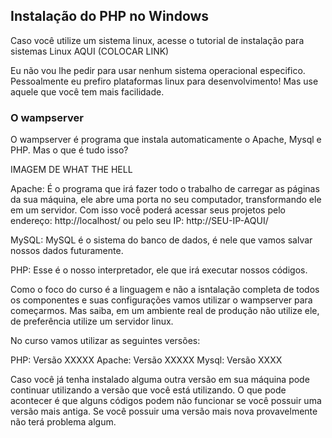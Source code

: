 ## Instalação do PHP no Windows

Caso você utilize um sistema linux, acesse o tutorial de instalação para sistemas Linux AQUI (COLOCAR LINK)

Eu não vou lhe pedir para usar nenhum sistema operacional especifico. Pessoalmente eu prefiro plataformas linux para desenvolvimento! Mas use aquele que você tem mais facilidade.

### O wampserver

O wampserver é programa que instala automaticamente o Apache, Mysql e PHP. Mas o que é tudo isso? 

IMAGEM DE WHAT THE HELL

Apache: É o programa que irá fazer todo o trabalho de carregar as páginas da sua máquina, ele abre uma porta no seu computador, transformando ele em um servidor. Com isso você poderá acessar seus projetos pelo endereço: http://localhost/ ou pelo seu IP: http://SEU-IP-AQUI/ 

MySQL: MySQL é o sistema do banco de dados, é nele que vamos salvar nossos dados futuramente. 

PHP: Esse é o nosso interpretador, ele que irá executar nossos códigos. 

Como o foco do curso é a linguagem e não a isntalação completa de todos os componentes e suas configurações vamos utilizar o wampserver para começarmos. Mas saiba, em um ambiente real de produção não utilize ele, de preferência utilize um servidor linux. 

No curso vamos utilizar as seguintes versões:

PHP: Versão XXXXX
Apache: Versão XXXXX 
Mysql: Versão XXXX

Caso você já tenha instalado alguma outra versão em sua máquina pode continuar utilizando a versão que você está utilizando. O que pode acontecer é que alguns códigos podem não funcionar se você possuir uma versão mais antiga. Se você possuir uma versão mais nova provavelmente não terá problema algum.



